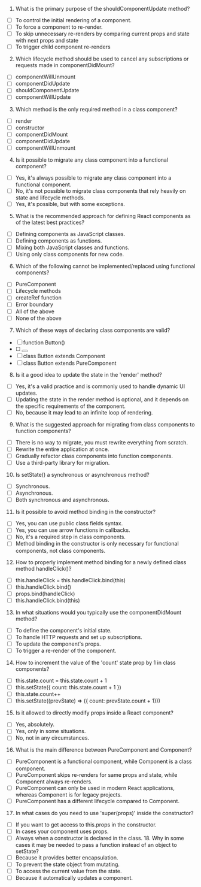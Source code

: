 1. What is the primary purpose of the shouldComponentUpdate method?

- [ ] To control the initial rendering of a component.
- [ ] To force a component to re-render.
- [ ] To skip unnecessary re-renders by comparing current props and state with next props and state
- [ ] To trigger child component re-renders

2. Which lifecycle method should be used to cancel any subscriptions or requests made in componentDidMount?

- [ ] componentWillUnmount
- [ ] componentDidUpdate
- [ ] shouldComponentUpdate
- [ ] componentWillUpdate

3. Which method is the only required method in a class component?

- [ ] render
- [ ] constructor
- [ ] componentDidMount
- [ ] componentDidUpdate
- [ ] componentWillUnmount

4. Is it possible to migrate any class component into a functional component?

- [ ] Yes, it's always possible to migrate any class component into a functional component.
- [ ] No, it's not possible to migrate class components that rely heavily on state and lifecycle methods.
- [ ] Yes, it's possible, but with some exceptions.

5. What is the recommended approach for defining React components as of the latest best practices?

- [ ] Defining components as JavaScript classes.
- [ ] Defining components as functions.
- [ ] Mixing both JavaScript classes and functions.
- [ ] Using only class components for new code.

6. Which of the following cannot be implemented/replaced using functional components?

- [ ] PureComponent
- [ ] Lifecycle methods
- [ ] createRef function
- [ ] Error boundary
- [ ] All of the above
- [ ] None of the above

7. Which of these ways of declaring class components are valid?

- [ ] function Button()
- [ ] <Button />
- [ ] class Button extends Component
- [ ] class Button extends PureComponent

8. Is it a good idea to update the state in the 'render' method?

- [ ] Yes, it's a valid practice and is commonly used to handle dynamic UI updates.
- [ ] Updating the state in the render method is optional, and it depends on the specific requirements of the component.
- [ ] No, because it may lead to an infinite loop of rendering.

9. What is the suggested approach for migrating from class components to function components?

- [ ] There is no way to migrate, you must rewrite everything from scratch.
- [ ] Rewrite the entire application at once.
- [ ] Gradually refactor class components into function components.
- [ ] Use a third-party library for migration.

10. Is setState() a synchronous or asynchronous method?

- [ ] Synchronous.
- [ ] Asynchronous.
- [ ] Both synchronous and asynchronous.

11. Is it possible to avoid method binding in the constructor?

- [ ] Yes, you can use public class fields syntax.
- [ ] Yes, you can use arrow functions in callbacks.
- [ ] No, it's a required step in class components.
- [ ] Method binding in the constructor is only necessary for functional components, not class components.

12. How to properly implement method binding for a newly defined class method handleClick()?

- [ ] this.handleClick = this.handleClick.bind(this)
- [ ] this.handleClick.bind()
- [ ] props.bind(handleClick)
- [ ] this.handleClick.bind(this)

13. In what situations would you typically use the componentDidMount method?

- [ ] To define the component's initial state.
- [ ] To handle HTTP requests and set up subscriptions.
- [ ] To update the component's props.
- [ ] To trigger a re-render of the component.

14. How to increment the value of the 'count' state prop by 1 in class components?

- [ ] this.state.count = this.state.count + 1
- [ ] this.setState({ count: this.state.count + 1 })
- [ ] this.state.count++
- [ ] this.setState((prevState) => ({ count: prevState.count + 1}))

15. Is it allowed to directly modify props inside a React component?

- [ ] Yes, absolutely.
- [ ] Yes, only in some situations.
- [ ] No, not in any circumstances.

16. What is the main difference between PureComponent and Component?

- [ ] PureComponent is a functional component, while Component is a class component.
- [ ] PureComponent skips re-renders for same props and state, while Component always re-renders.
- [ ] PureComponent can only be used in modern React applications, whereas Component is for legacy projects.
- [ ] PureComponent has a different lifecycle compared to Component.

17. In what cases do you need to use 'super(props)' inside the constructor?

- [ ] If you want to get access to this.props in the constructor.
- [ ] In cases your component uses props.
- [ ] Always when a constructor is declared in the class. 18. Why in some cases it may be needed to pass a function instead of an object to setState?
- [ ] Because it provides better encapsulation.
- [ ] To prevent the state object from mutating.
- [ ] To access the current value from the state.
- [ ] Because it automatically updates a component.
